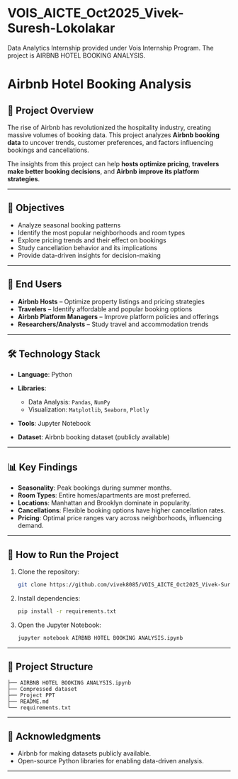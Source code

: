 # VOIS_AICTE_Oct2025_Vivek-Suresh-Lokolakar
Data Analytics Internship provided under Vois Internship Program. The project is AIRBNB HOTEL BOOKING ANALYSIS.
# Airbnb Hotel Booking Analysis

## 📌 Project Overview

The rise of Airbnb has revolutionized the hospitality industry, creating massive volumes of booking data. This project analyzes **Airbnb booking data** to uncover trends, customer preferences, and factors influencing bookings and cancellations.

The insights from this project can help **hosts optimize pricing**, **travelers make better booking decisions**, and **Airbnb improve its platform strategies**.

---

## 🎯 Objectives

* Analyze seasonal booking patterns
* Identify the most popular neighborhoods and room types
* Explore pricing trends and their effect on bookings
* Study cancellation behavior and its implications
* Provide data-driven insights for decision-making

---

## 👥 End Users

* **Airbnb Hosts** – Optimize property listings and pricing strategies
* **Travelers** – Identify affordable and popular booking options
* **Airbnb Platform Managers** – Improve platform policies and offerings
* **Researchers/Analysts** – Study travel and accommodation trends

---

## 🛠️ Technology Stack

* **Language**: Python
* **Libraries**:

  * Data Analysis: `Pandas`, `NumPy`
  * Visualization: `Matplotlib`, `Seaborn`, `Plotly`
* **Tools**: Jupyter Notebook
* **Dataset**: Airbnb booking dataset (publicly available)

---

## 📊 Key Findings

* **Seasonality**: Peak bookings during summer months.
* **Room Types**: Entire homes/apartments are most preferred.
* **Locations**: Manhattan and Brooklyn dominate in popularity.
* **Cancellations**: Flexible booking options have higher cancellation rates.
* **Pricing**: Optimal price ranges vary across neighborhoods, influencing demand.

---

## 🚀 How to Run the Project

1. Clone the repository:

   ```bash
   git clone https://github.com/vivek8085/VOIS_AICTE_Oct2025_Vivek-Suresh-Lokolakar.git
   ```
2. Install dependencies:

   ```bash
   pip install -r requirements.txt
   ```
3. Open the Jupyter Notebook:

   ```bash
   jupyter notebook AIRBNB HOTEL BOOKING ANALYSIS.ipynb
   ```

---

## 📂 Project Structure

```
├── AIRBNB HOTEL BOOKING ANALYSIS.ipynb
├── Compressed dataset                                
├── Project PPT                               
├── README.md                             
└── requirements.txt        
```

---

## 🙌 Acknowledgments

* Airbnb for making datasets publicly available.
* Open-source Python libraries for enabling data-driven analysis.

---

